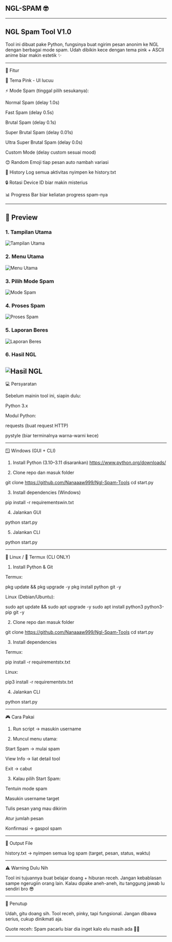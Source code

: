 ## NGL-SPAM 🤓

---

## NGL Spam Tool V1.0 





Tool ini dibuat pake Python, fungsinya buat ngirim pesan anonim ke NGL dengan berbagai mode spam. Udah dibikin kece dengan tema pink + ASCII anime biar makin estetik ✨


---

🎯 Fitur

🎨 Tema Pink - UI lucuu

⚡ Mode Spam (tinggal pilih sesukanya):

Normal Spam (delay 1.0s)

Fast Spam (delay 0.5s)

Brutal Spam (delay 0.1s)

Super Brutal Spam (delay 0.01s)

Ultra Super Brutal Spam (delay 0.0s)

Custom Mode (delay custom sesuai mood)


😊 Random Emoji tiap pesan auto nambah variasi

📝 History Log semua aktivitas nyimpen ke history.txt

🔒 Rotasi Device ID biar makin misterius

📊 Progress Bar biar keliatan progress spam-nya



---
## 👀 Preview  

### 1. Tampilan Utama  
![Tampilan Utama](assets/preview1%20[A8A12DB].png)  

### 2. Menu Utama  
![Menu Utama](assets/preview2%20[CDA23D4].png)  

### 3. Pilih Mode Spam  
![Mode Spam](assets/preview3%20[63518AF].png)  

### 4. Proses Spam  
![Proses Spam](assets/preview4%20[8040702].png)  

### 5. Laporan Beres  
![Laporan Beres](assets/preview5%20[F3ADE02].png)  

### 6. Hasil NGL  
![Hasil NGL](assets/preview6-118585F.png)
---

💻 Persyaratan

Sebelum mainin tool ini, siapin dulu:

Python 3.x

Modul Python:

requests (buat request HTTP)

pystyle (biar terminalnya warna-warni kece)



---

🪟 Windows (GUI + CLI)

1. Install Python (3.10–3.11 disarankan)
https://www.python.org/downloads/


2. Clone repo dan masuk folder



git clone https://github.com/Nanaaaw999/Ngl-Spam-Tools
cd start.py

3. Install dependencies (Windows)



pip install -r requirementswin.txt

4. Jalankan GUI



python start.py

5. Jalankan CLI



python start.py


---

🐧 Linux / 📱 Termux (CLI ONLY)

1. Install Python & Git

Termux:

pkg update && pkg upgrade -y
pkg install python git -y

Linux (Debian/Ubuntu):

sudo apt update && sudo apt upgrade -y
sudo apt install python3 python3-pip git -y

2. Clone repo dan masuk folder

git clone https://github.com/Nanaaaw999/Ngl-Spam-Tools
cd start.py

3. Install dependencies

Termux:

pip install -r requirementstx.txt

Linux:

pip3 install -r requirementstx.txt

4. Jalankan CLI

python start.py 

---

🎮 Cara Pakai

1. Run script → masukin username


2. Muncul menu utama:

Start Spam → mulai spam

View Info → liat detail tool

Exit → cabut



3. Kalau pilih Start Spam:

Tentuin mode spam

Masukin username target

Tulis pesan yang mau dikirim

Atur jumlah pesan

Konfirmasi → gaspol spam


---

📂 Output File

history.txt → nyimpen semua log spam (target, pesan, status, waktu)


---

⚠️ Warning Dulu Nih

Tool ini tujuannya buat belajar doang + hiburan receh.
Jangan kebablasan sampe ngerugiin orang lain.
Kalau dipake aneh-aneh, itu tanggung jawab lu sendiri bro 😎


---

🐒 Penutup

Udah, gitu doang sih. Tool receh, pinky, tapi fungsional.
Jangan dibawa serius, cukup dinikmati aja.

Quote receh: Spam pacarlu biar dia inget kalo elu masih ada 🗿💔


---
